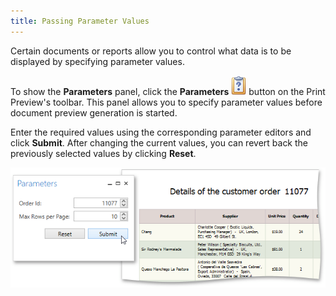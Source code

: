 ```yaml
---
title: Passing Parameter Values
---
```

Certain documents or reports allow you to control what data is to be displayed by specifying parameter values.

To show the **Parameters** panel, click the **Parameters** ![WPFDesigner_PreviewToolbar_Parameters](../../../images/Img120177.png) button on the Print Preview's toolbar. This panel allows you to specify parameter values before document preview generation is started.

Enter the required values using the corresponding parameter editors and click **Submit**. After changing the current values, you can revert back the previously selected values by clicking **Reset**.

![EUD_WpfPrintPreview_Parameters](../../../images/Img124050.png)